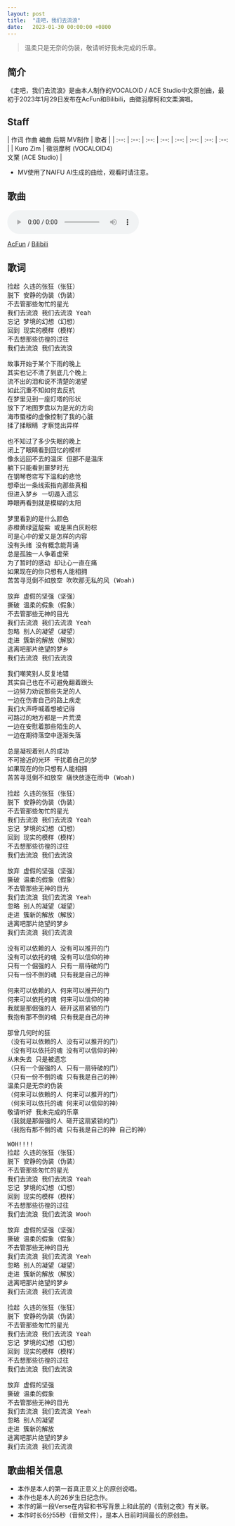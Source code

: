 ```yaml
---
layout: post
title:  "走吧，我们去流浪"
date:   2023-01-30 00:00:00 +0800
---
```


>  温柔只是无奈的伪装，敬请听好我未完成的乐章。

## 简介

《走吧，我们去流浪》是由本人制作的VOCALOID / ACE Studio中文原创曲，最初于2023年1月29日发布在AcFun和Bilibili，由徵羽摩柯和文栗演唱。

## Staff

| 作词 作曲 编曲 后期 MV制作 | 歌者 |
| :--: | :--: | :--: | :--: | :--: | :--: | :--: | :--: | 
| Kuro Zim | 徵羽摩柯 (VOCALOID4)<br>文栗 (ACE Studio) |

* MV使用了NAIFU AI生成的曲绘，观看时请注意。

## 歌曲

<audio controls>
	<source src="/assets/audio/song16.mp3" type="audio/mp3">
</audio>

[AcFun](https://www.acfun.cn/v/ac40526272) / [Bilibili](https://www.bilibili.com/video/BV1c84y1L7td/)

## 歌词

<pre>
捡起 久违的张狂（张狂）
脱下 安静的伪装（伪装）
不去管那些匆忙的星光
我们去流浪 我们去流浪 Yeah
忘记 梦境的幻想（幻想）
回到 现实的模样（模样）
不去想那些彷徨的过往
我们去流浪 我们去流浪

故事开始于某个下雨的晚上
其实也记不清了到底几个晚上
流不出的泪和说不清楚的渴望
如此沉重不知如何去反抗
在梦里见到一座灯塔的形状
放下了地图罗盘以为是光的方向
海市蜃楼的虚像控制了我的心脏
揉了揉眼睛 才察觉出异样

也不知过了多少失眠的晚上
闭上了眼睛看到回忆的模样
像永远回不去的温床 但那不是温床
躺下只能看到噩梦时光
在钢琴卷帘写下温和的悲怆
想牵出一条线索指向那些真相
但进入梦乡 一切遁入遗忘
睁眼再看到就是模糊的太阳

梦里看到的是什么颜色
赤橙黄绿蓝靛紫 或是黑白灰粉棕
可是心中的爱又是怎样的内容
没有头绪 没有概念能背诵
总是孤独一人争着虚荣
为了暂时的感动 却让心一直在痛
如果现在的你只想有人能相拥
苦苦寻觅倒不如放空 吹吹那无私的风 (Woah)

放弃 虚假的坚强（坚强）
撕破 温柔的假象（假象）
不去管那些无神的目光
我们去流浪 我们去流浪 Yeah
忽略 别人的凝望（凝望）
走进 簇新的解放（解放）
逃离吧那片绝望的梦乡
我们去流浪 我们去流浪

我们嘲笑别人反复地错
其实自己也在不可避免翻着跟头
一边努力劝说那些失足的人
一边在伤害自己的路上疾走
我们大声呼喊着想被记得
可路过的地方都是一片荒漠
一边在安慰着那些陌生的人
一边在期待落空中逐渐失落

总是凝视着别人的成功
不可接近的光环 干扰着自己的梦
如果现在的你只想有人能相拥
苦苦寻觅倒不如放空 痛快放逐在雨中 (Woah)

捡起 久违的张狂（张狂）
脱下 安静的伪装（伪装）
不去管那些匆忙的星光
我们去流浪 我们去流浪 Yeah
忘记 梦境的幻想（幻想）
回到 现实的模样（模样）
不去想那些彷徨的过往
我们去流浪 我们去流浪

放弃 虚假的坚强（坚强）
撕破 温柔的假象（假象）
不去管那些无神的目光
我们去流浪 我们去流浪 Yeah
忽略 别人的凝望（凝望）
走进 簇新的解放（解放）
逃离吧那片绝望的梦乡
我们去流浪 我们去流浪

没有可以依赖的人 没有可以推开的门
没有可以依托的魂 没有可以信仰的神
只有一个倔强的人 只有一扇待破的门
只有一份不倒的魂 只有我是自己的神

何来可以依赖的人 何来可以推开的门
何来可以依托的魂 何来可以信仰的神
我就是那倔强的人 砸开这扇紧锁的门
我抱有那不倒的魂 只有我是自己的神

那曾几何时的狂
（没有可以依赖的人 没有可以推开的门）
（没有可以依托的魂 没有可以信仰的神）
从未失去 只是被遗忘
（只有一个倔强的人 只有一扇待破的门）
（只有一份不倒的魂 只有我是自己的神）
温柔只是无奈的伪装
（何来可以依赖的人 何来可以推开的门）
（何来可以依托的魂 何来可以信仰的神）
敬请听好 我未完成的乐章
（我就是那倔强的人 砸开这扇紧锁的门）
（我抱有那不倒的魂 只有我是自己的神 自己的神）

WOH!!!!
捡起 久违的张狂（张狂）
脱下 安静的伪装（伪装）
不去管那些匆忙的星光
我们去流浪 我们去流浪 Yeah
忘记 梦境的幻想（幻想）
回到 现实的模样（模样）
不去想那些彷徨的过往
我们去流浪 我们去流浪 Wooh

放弃 虚假的坚强（坚强）
撕破 温柔的假象（假象）
不去管那些无神的目光
我们去流浪 我们去流浪 Yeah
忽略 别人的凝望（凝望）
走进 簇新的解放（解放）
逃离吧那片绝望的梦乡
我们去流浪 我们去流浪

捡起 久违的张狂（张狂）
脱下 安静的伪装（伪装）
不去管那些匆忙的星光
我们去流浪 我们去流浪 Yeah
忘记 梦境的幻想（幻想）
回到 现实的模样（模样）
不去想那些彷徨的过往
我们去流浪 我们去流浪

放弃 虚假的坚强
撕破 温柔的假象
不去管那些无神的目光
我们去流浪 我们去流浪 Yeah
忽略 别人的凝望
走进 簇新的解放
逃离吧那片绝望的梦乡
我们去流浪 我们去流浪
</pre>

## 歌曲相关信息

* 本作是本人的第一首真正意义上的原创说唱。
* 本作也是本人的26岁生日纪念作。
* 本作的第一段Verse在内容和书写背景上和此前的《告别之夜》有关联。
* 本作时长6分55秒（音频文件），是本人目前时间最长的原创曲。
